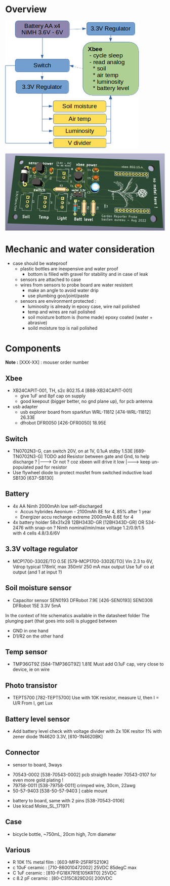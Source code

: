 # Overview
![probe overview](/resources/probe-board-overview.png)

![probe pcb 3d](/resources/probe-board-3d.png)

# Mechanic and water consideration
 - case should be wateproof
   - plastic bottles are inexpensive and water proof
     - bottom is filled with gravel for stability and in case of leak
   - sensors are attached to case
   - wires from sensors to probe board are water resistent
     - make an angle to avoid water drip
     - use plumbing goo/joint/paste
   - sensors are environment protected :
     - luminosity is already in epoxy case, wire nail polished
     - temp and wires are nail polished
     - soil moisture bottom is (home made) epoxy coated (water + abrasive)
     - soild moisture top is nail polished

# Components
**Note :** [XXX-XX] : mouser order number

## Xbee
 * XB24CAPIT-001, TH, s2c 802.15.4 [888-XB24CAPIT-001]
    - give 1uF and 8pf cap on supply
    - good keepout (bigger better, no gnd plane up), for pcb antenna
 * usb adapter
    - usb explorer board from sparkfun WRL-11812 [474-WRL-11812] 26.33E
    - dfrobot DFR0050 [426-DFR0050] 18.95E

## Switch
 * TN0702N3-G, can switch 20V, on at 1V, 0.1uA stdby
   1.53E [689-TN0702N3-G]
   TODO add Resistor between gate and Gnd, to help discharge ?
   |---> Or not ? coz xbeen will drive it low
   |---> keep un-populated pad for resistor
 * Use flywheel diode to protect mosfet from switched inductive load
   SB130 [637-SB130]
 
## Battery 
 * 4x AA Nimh 2000mAh low self-discharged
   - Accus hybrides Aeonium - 2100mAh 8E for 4, 85% after 1 year
   - Energizer accu recharge extreme 2000mAh 8.6E for 4
 * 4x battery holder 58x31x28 12BH343D-GR [12BH343D-GR]
   OR 534-2476 with snap-on ?
 Nimh nominal/min/max voltage 1.2/0.9/1.5  
 with 4 cells 4.8/3.6/6V 

## 3.3V voltage regulator
 * MCP1700-3302E/TO 0.5E [579-MCP1700-3302E/TO]
   Vin 2.3 to 6V, Vdrop typical 178mV, max 350mV
   250 mA max output
   Use 1uF co at output (and 1 at input ?)
 
## Soil moisture sensor
 * Capacitor sensor
   SEN0193 DFRobot 7.9E [426-SEN0193]
   SEN0308 DFRobot 15E
   3.3V 5mA

In the context of hte schematics available in the datasheet folder
The plunging part (that goes into soil) is plugged between 
 * GND in one hand
 * D1/R2 on the other hand

## Temp sensor
 * TMP36GT9Z [584-TMP36GT9Z] 1.81E
   Must add O.1uF cap, very close to device, ie on wire

## Photo transistor
 * TEPT5700 [782-TEPT5700]
   Use with 10K resistor, measure U, then I = U/R
   From I, get Lux

## Battery level sensor
 * Add battery level check with voltage divider 
   with 2x 10K resitor 1%
   with zener diode 1N4620 3.3V, [610-1N4620BK]

## Connector
 * sensor to board, 3ways
  - 70543-0002 [538-70543-0002] pcb straigth header
    70543-0107 for even more gold plating !
  - 79758-0011 [538-79758-0011] crimped wire, 30cm, 22awg
  - 50-57-9403 [538-50-57-9403  ] cable mount
 * battery to board, same with 2 pins
   [538-70543-0106]
 * Use kicad Molex_SL_171971
 
## Case
 * bicycle bottle, ~750mL, 20cm high, 7cm diameter

## Various
 * R 10K 1% metal film : [603-MFR-25FRF5210K]
 * c 10uF ceramic : [710-860010472002] 25VDC 85degC max
 * C 1uF ceramic : [810-FG18X7R1E105KRT0] 25VDC
 * c 8.2 pF ceramic : [80-C315C829D2G] 200VDC




